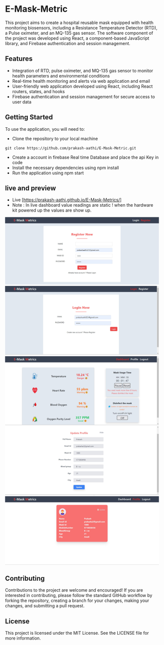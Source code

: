# E-Mask-Metric
This project aims to create a hospital reusable mask equipped with health monitoring biosensors, including a Resistance Temperature Detector (RTD), a Pulse oximeter, and an MQ-135 gas sensor. The software component of the project was developed using React, a component-based JavaScript library, and Firebase authentication and session management.

## Features
- Integration of RTD, pulse oximeter, and MQ-135 gas sensor to monitor health parameters and environmental conditions
- Real-time health monitoring and alerts via web application and email
- User-friendly web application developed using React, including React routers, states, and hooks
- Firebase authentication and session management for secure access to user data

## Getting Started
To use the application, you will need to:

- Clone the repository to your local machine
```
git clone https://github.com/prakash-aathi/E-Mask-Metric.git
```
- Create a account in firebase Real time Database and place the api Key in code 
- Install the necessary dependencies using npm install
- Run the application using npm start

## live and preview 

- Live [https://prakash-aathi.github.io/E-Mask-Metrics/]
- Note : In live dashboard value readings are static ! when the hardware kit powered up the values are show up.

![register page](asserts/register.jpg)
![Login page](asserts/login.jpg)
![dashboard page](asserts/dashboard.jpg)
![update page](asserts/update.jpg)
![about page](asserts/about.jpg)

## Contributing
Contributions to the project are welcome and encouraged! If you are interested in contributing, please follow the standard GitHub workflow by forking the repository, creating a branch for your changes, making your changes, and submitting a pull request.

## License
This project is licensed under the MIT License. See the LICENSE file for more information.

